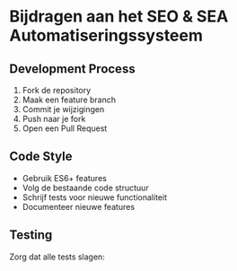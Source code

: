 # Bijdragen aan het SEO & SEA Automatiseringssysteem

## Development Process
1. Fork de repository
2. Maak een feature branch
3. Commit je wijzigingen
4. Push naar je fork
5. Open een Pull Request

## Code Style
- Gebruik ES6+ features
- Volg de bestaande code structuur
- Schrijf tests voor nieuwe functionaliteit
- Documenteer nieuwe features

## Testing
Zorg dat alle tests slagen: 